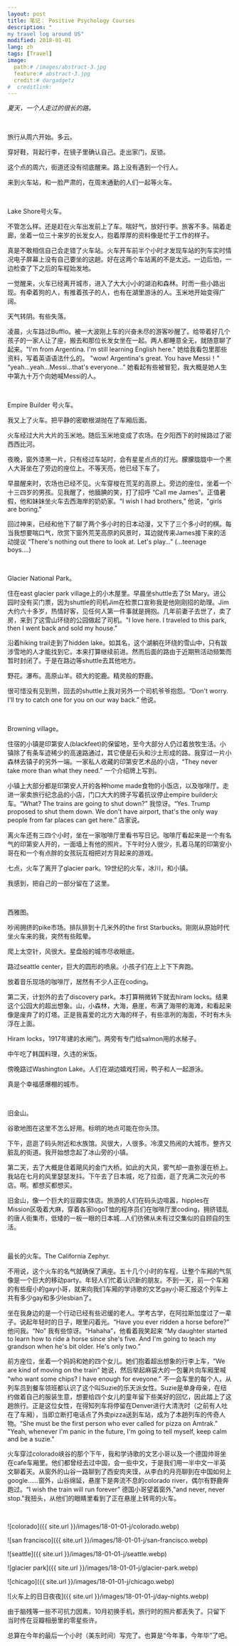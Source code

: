 ```yaml
---
layout: post
title: 笔记： Positive Psychology Courses
description: "
my travel log around US"
modified: 2018-01-01
lang: zh
tags: [Travel]
image:
  path:# /images/abstract-3.jpg
  feature:# abstract-3.jpg
  credit:# dargadgetz
#  creditlink:
---
```






*夏天，一个人走过的很长的路。*

&nbsp;

旅行从周六开始。多云。

穿好鞋，背起行李，在镜子里确认自己。走出家门，反锁。

这个点的周六，街道还没有彻底醒来。路上没有遇到一个行人。

来到火车站，和一脸严肃的，在周末通勤的人们一起等火车。

&nbsp;

Lake Shore号火车。

不管怎么样。还是赶在火车出发前上了车。喘好气，放好行李。旅客不多。隔着走廊，坐着一位三十来岁的长发女人，抱着厚厚的资料像是忙于工作的样子。

真是不敢相信自己会走错了火车站。火车开车前半个小时才发现车站的列车实时情况电子屏幕上没有自己要坐的这趟。好在这两个车站离的不是太远。一边后怕，一边检查了下之后的车程始发地。

一觉醒来，火车已经离开城市，进入了大大小小的湖泊和森林。时而一些小路出现。有牵着狗的人，有推着孩子的人，也有在湖里游泳的人。玉米地开始变得广阔。

天气转阴。有些失落。

凌晨，火车路过Bufflo。被一大波刚上车的兴奋未尽的游客吵醒了。给带着好几个孩子的一家人让了座，搬去和那位长发女坐在一起。两人都睡意全无，就随意聊了起来。"I'm from Argentina. I'm still learning English here." 她给我看包里那些资料，写着英语语法什么的。 "wow! Argentina's great. You have Messi！" “yeah…yeah…Messi…that's everyone…” 她看起有些被冒犯，我大概是她人生中第九十万个向她喊Messi的人。

&nbsp;

Empire Builder 号火车。

我又上了火车。把平静的密歇根湖抛在了车厢后面。

火车经过大片大片的玉米地。随后玉米地变成了农场。在夕阳西下的时候路过了密西西比河。

夜晚，窗外漆黑一片，只有经过车站时，会有星星点点的灯光。朦朦胧胧中一个黑人大哥坐在了旁边的座位上。不等天亮，他已经下车了。

早晨醒来时，农场也已经不见。火车穿梭在荒芜的高原上。旁边的座位，坐着一个十三四岁的男孩。见我醒了，他腼腆的笑，打了招呼 “Call me James”。正值暑假，他和妹妹坐火车去西海岸的奶奶家。“I wish I had brothers,” 他说，"girls are boring."

回过神来，已经和他下了聊了两个多小时的日本动漫，又下了三个多小时的棋。每当我想要喘口气，欣赏下窗外荒芜高原的风景时，耳边就传来James接下来的活动提议 “There's nothing out there to look at. Let's play…” (…teenage boys....)

&nbsp;

Glacier National Park。

住在east glacier park village上的小木屋里。早晨坐shuttle去了St Mary。进公园时没有买门票，因为shuttle的司机Jim在检票口宣称我是他刚刚招的助理。Jim大约六十多岁，热情好客，见任何人第一件事就是拥抱。几年前妻子去世了，卖了房，来到了这雪山环绕的公园做起了司机。"I love here. I traveled to this park, then I went back and sold my house."

沿着hiking trail走到了hidden lake。如其名，这个湖躺在环绕的雪山中，只有跋涉雪地的人才能找到它。本来打算继续前进。然而后面的路由于近期熊活动频繁而暂时封闭了。于是在路边等shuttle去其他地方。

野花。瀑布。高原山羊。硕大的驼鹿。精灵般的野鹿。

很可惜没有见到熊，回去的shuttle上我对另外一个司机爷爷抱怨。“Don't worry. I'll try to catch one for you on our way back.” 他说。

&nbsp;

Browning village。

住宿的小镇是印第安人(blackfeet)的保留地，至今大部分人仍过着放牧生活。小镇除了有条车迹稀少的高速路通过，其它便是石头和沙土形成的路。我穿过一片小森林去镇子的另外一端。一家私人收藏的印第安艺术品的小店，“They never take more than what they need.” 一个介绍牌上写到。

小镇上大部分都是印第安人开的各种home made食物的小饭店，以及咖啡厅。走进一家卖旅行纪念品的小店，门口大大的牌子写着抗议停止empire builder火车。“What? The trains are going to shut down?” 我惊讶。“Yes. Trump proposed to shut them down. We don't have airport, that's the only way people from far places can get here.” 店家说。

离火车还有三四个小时，坐在一家咖啡厅里看书写日记。咖啡厅看起来是一个有名气的印第安人开的，一面墙上有他的照片。下午时分人很少，扎着马尾的印第安小哥在和一个有点胖的女孩玩互相把对方背起来的游戏。

七点，火车了离开了glacier park。19世纪的火车，冰川，和小镇。

我感到，把自己的一部分留在了这里。

&nbsp;

西雅图。

吵闹拥挤的pike市场。排队排到十几米外的the first Starbucks。刚刚从原始时代坐火车来的我，突然有些眩晕。

爬上太空针，风很大。星盘般的城市尽收眼底。

路过seattle center，巨大的圆形的喷泉。小孩子们在上上下下奔跑。

放着音乐现场的咖啡厅，居然有不少人正在coding。

第二天，计划外的去了discovery park。本打算稍微转下就去hiram locks。结果这个公园大的超出想象。山，小森林，大海，悬崖，布满了海带的海滩，和看起来像是废弃了的灯塔。正是我喜爱的北方大海的样子，有些凛冽的海面，不时有木头浮在上面。

Hiram locks，1917年建的水闸门。两旁有专门给salmon用的水梯子。

中午吃了韩国料理，久违的米饭。

傍晚路过Washington Lake。人们在湖边嬉戏打闹，鸭子和人一起游泳。

真是个幸福感爆棚的城市。

&nbsp;

旧金山。

谷歌地图在这里不怎么好用。标明的地点可能在你头顶。

下午，逛逛了码头附近和水族馆。风很大，人很多。冷漠又热闹的大城市。整齐又脏乱的街道。我开始想念起了冰山旁的小镇。

第二天，去了大概是住着飓风的金门大桥。如此的大风，雾气却一直弥漫在桥上。我站在七月的风里瑟瑟发抖。下午去了日本城，吃了拉面，逛了充满二次元的书店。啊。都想买都想买。

旧金山，像一个巨大的豆瓣实体店。旅游的人们在码头边喧嚣，hipples在Mission区吸着大麻，穿着各家logoT恤的程序员们在咖啡厅里coding，拥挤错乱的唐人街集市，低矮的一板一眼的日本城…人们彷佛从未有过交集似的自顾自的生活。

&nbsp;

最长的火车。The California Zephyr.

不用说，这个火车的名气就确保了满座。五十几个小时的车程，让整个车厢的气氛像是一个巨大的移动party。年轻人们忙着认识新的朋友。不到一天，前一个车厢的有些瘦小的gay小哥，就来向我们车厢的学诗歌的文艺gay小哥汇报这个列车上共有多少gay和多少lesbian了。

坐在我身边的是一个行动已经有些迟缓的老人。学考古学，在阿拉斯加度过了一辈子。说起年轻时的日子，眼里闪着光。“Have you ever ridden a horse before?” 他问我。“No” 我有些惊讶。“Hahaha”，他看着我笑起来 “My daughter started to learn how to ride a horse since she's five. And I'm going to teach my grandson when he's bit older. He's only two.”

前方座位，坐着一个妈妈和她的四个女儿。她们抱着超出想象的行李上车，“We are kind of moving on the train” 她说，然后举起麻袋大的一包薯片向车厢里喊 “who want some chips? I have enough for eveyone.” 不一会车里的每个人，从列车员到餐车领班都认识了这个叫Suzie的乐天派女性。Suzie是单身母亲，在纽约做着自己的服装生意，想要给四个女儿的童年留下些美好的回忆，因此踏上了这趟旅行。正是这位女性，在得知列车将停留在Denver进行大清洗时（之前有人吐在了车厢），当即立断打电话点了外卖pizza送到车站，成为了本趟列车的传奇人物。“She must be the first person who ever called for pizza on Amtrak.” "Yeah, whenever I'm panic in the future, I'm going to tell myself, keep calm and be a suzie."

火车穿过colorado峡谷的那个下午，我和学诗歌的文艺小哥以及一个德国帅哥坐在cafe车厢里。他们都曾经去过中国，会一些中文，于是我们用一半中文一半英文聊着天。从窗外的山谷一路聊到了西安肉夹馍，从李白的月亮聊到在中国如何上google……窗外，山谷绵延，悬崖下是奔流不息的colorado river，偶尔有野鹿奔跑过。“I wish the train will run forever” 德国小哥望着窗外,"and never, never stop."我扭头，从他们的眼睛里看到了正在悬崖上转弯的火车。

&nbsp;

![colorado]({{ site.url }}/images/18-01-01-j/colorado.webp)

![san francisco]({{ site.url }}/images/18-01-01-j/san-francisco.webp)

![seattle]({{ site.url }}/images/18-01-01-j/seattle.webp)

![glacier park]({{ site.url }}/images/18-01-01-j/glacier-park.webp)

![chicago]({{ site.url }}/images/18-01-01-j/chicago.webp)

![火车上的日日夜夜]({{ site.url }}/images/18-01-01-j/day-nights.webp)

由于脑残等一些不可抗力因素，10月初换手机，旅行时的照片都丢失了。只留下当时传在豆瓣相册里的零星些许。

总算在今年的最后一个小时（美东时间）写完了。也算是“今年事，今年毕”了吧。
